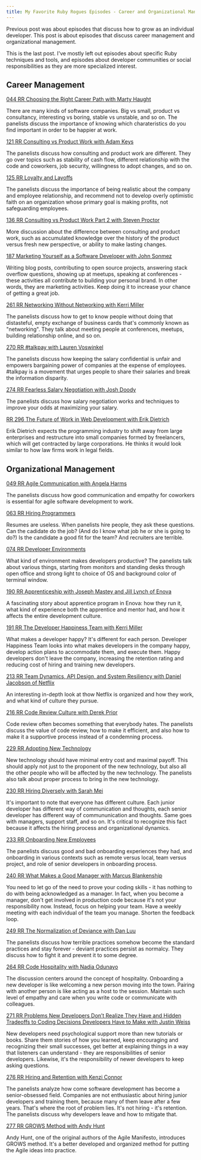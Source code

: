 ```yaml
---
title: My Favorite Ruby Rogues Episodes - Career and Organizational Management
---
```


Previous post was about episodes that discuss how to grow as an individual developer. This post is about episodes that discuss career management and organizational management.

This is the last post. I've mostly left out episodes about specific Ruby techniques and tools, and episodes about developer communities or social responsibilities as they are more specialized interest.

<!--more-->

## Career Management

[044 RR Choosing the Right Career Path with Marty Haught](https://devchat.tv/ruby-rogues/044-rr-choosing-the-right-career-path-with-marty-haught)

There are many kinds of software companies. Big vs small, product vs consultancy, interesting vs boring, stable vs unstable, and so on. The panelists discuss the importance of knowing which charateristics do you find important in order to be happier at work.

[121 RR Consulting vs Product Work with Adam Keys](https://devchat.tv/ruby-rogues/121-rr-consulting-vs-product-work-with-adam-keys)

The panelists discuss how consulting and product work are different. They go over topics such as stability of cash flow, different relationship with the code and coworkers, job security, willingness to adopt changes, and so on.

[125 RR Loyalty and Layoffs](https://devchat.tv/ruby-rogues/125-rr-loyalty-and-layoffs)

The panelists discuss the importance of being realistic about the company and employee relationship, and recommend not to develop overly optimistic faith on an organization whose primary goal is making profits, not safeguarding employees.

[136 RR Consulting vs Product Work Part 2 with Steven Proctor](https://devchat.tv/ruby-rogues/136-rr-consulting-vs-product-work-part-2-with-steven-proctor)

More discussion about the difference between consulting and product work, such as accumulated knowledge over the history of the product versus fresh new perspective, or ability to make lasting changes.

[187 Marketing Yourself as a Software Developer with John Sonmez](https://devchat.tv/ruby-rogues/187-marketing-yourself-as-a-software-developer-with-john-sonmez)

Writing blog posts, contributing to open source projects, answering stack overflow questions, showing up at meetups, speaking at conferences - these activities all contribute to building your personal brand. In other words, they are marketing activities. Keep doing it to increase your chance of getting a great job.

[261 RR Networking Without Networking with Kerri Miller](https://devchat.tv/ruby-rogues/261-rr-networking-without-networking-with-kerri-miller)

The panelists discuss how to get to know people without doing that distasteful, empty exchange of business cards that's commonly known as "networking". They talk about meeting people at conferences, meetups, building relationship online, and so on.

[270 RR #talkpay with Lauren Voswinkel](https://devchat.tv/ruby-rogues/270-rr-talkpay-with-lauren-voswinkel)

The panelists discuss how keeping the salary confidential is unfair and empowers bargaining power of companies at the expense of employees. #talkpay is a movement that urges people to share their salaries and break the information disparity.

[274 RR Fearless Salary Negotiation with Josh Doody](https://devchat.tv/ruby-rogues/274-rr-fearless-salary-negotiation-with-josh-doody)

The panelists discuss how salary negotiation works and techniques to improve your odds at maximizing your salary.

[RR 296 The Future of Work in Web Development with Erik Dietrich](https://devchat.tv/ruby-rogues/rr-296-the-future-of-work-in-web-development-with-erik-dietrich)

Erik Dietrich expects the programming industry to shift away from large enterprises and restructure into small companies formed by freelancers, which will get contracted by large corporations. He thinks it would look similar to how law firms work in legal fields.

## Organizational Management

[049 RR Agile Communication with Angela Harms](https://devchat.tv/ruby-rogues/049-rr-agile-communication-with-angela-harms)

The panelists discuss how good communication and empathy for coworkers is essential for agile software development to work.

[063 RR Hiring Programmers](https://devchat.tv/ruby-rogues/063-rr-hiring-programmers)

Resumes are useless. When panelists hire people, they ask these questions. Can the cadidate do the job? (And do I know what job he or she is going to do?) Is the candidate a good fit for the team? And recruiters are terrible.

[074 RR Developer Environments](https://devchat.tv/ruby-rogues/074-rr-developer-environments)

What kind of environment makes developers productive? The panelists talk about various things, starting from monitors and standing desks through open office and strong light to choice of OS and background color of terminal window.

[190 RR Apprenticeship with Joseph Mastey and Jill Lynch of Enova](https://devchat.tv/ruby-rogues/190-rr-apprenticeship-with-joseph-mastey-and-jill-lynch-of-enova)

A fascinating story about apprentice program in Enova: how they run it, what kind of experience both the apprentice and mentor had, and how it affects the entire development culture.

[191 RR The Developer Happiness Team with Kerri Miller](https://devchat.tv/ruby-rogues/191-rr-the-developer-happiness-team-with-kerri-miller)

What makes a developer happy? It's different for each person. Developer Happiness Team looks into what makes developers in the company happy, develop action plans to accommodate them, and execute them. Happy developers don't leave the company, increasing the retention rating and reducing cost of hiring and training new developers.

[213 RR Team Dynamics, API Design, and System Resiliency with Daniel Jacobson
of Netflix](https://devchat.tv/ruby-rogues/213-rr-team-dynamics-api-design-and-system-resiliency-with-daniel-jacobson-of-netflix)

An interesting in-depth look at thow Netflix is organized and how they work, and what kind of culture they pursue.

[216 RR Code Review Culture with Derek Prior](https://devchat.tv/ruby-rogues/216-rr-code-review-culture-with-derek-prior)

Code review often becomes something that everybody hates. The panelists discuss the value of code review, how to make it efficient, and also how to make it a supportive process instead of a condemning process.

[229 RR Adopting New Technology](https://devchat.tv/ruby-rogues/229-rr-adopting-new-technology)

New technology should have minimal entry cost and maximal payoff. This should apply not just to the proponent of the new technology, but also all the other people who will be affected by the new technology. The panelists also talk about proper process to bring in the new technology.

[230 RR Hiring Diversely with Sarah Mei](https://devchat.tv/ruby-rogues/230-rr-hiring-diversely-with-sarah-mei)

It's important to note that everyone has different culture. Each junior developer has different way of communication and thoughts, each senior developer has different way of commununication and thoughts. Same goes with managers, support staff, and so on. It's critical to recognize this fact because it affects the hiring process and organizational dynamics.

[233 RR Onboarding New Employees](https://devchat.tv/ruby-rogues/233-rr-onboarding-new-employees)

The panelists discuss good and bad onboarding experiences they had, and onboarding in various contexts such as remote versus local, team versus project, and role of senior developers in onboarding process.

[240 RR What Makes a Good Manager with Marcus Blankenship](https://devchat.tv/ruby-rogues/240-rr-what-makes-a-good-manager-with-marcus-blankenship)

You need to let go of the need to prove your coding skills - it has nothing to do with being acknowledged as a manager. In fact, when you become a manager, don't get involved in production code because it's not your responsibility now. Instead, focus on helping your team. Have a weekly meeting with each individual of the team you manage. Shorten the feedback loop.

[249 RR The Normalization of Deviance with Dan Luu](https://devchat.tv/ruby-rogues/249-rr-the-normalization-of-deviance-with-dan-luu)

The panelists discuss how terrible practices somehow become the standard practices and stay forever - deviant practices persist as normalcy. They discuss how to fight it and prevent it to some degree.

[264 RR Code Hospitality with Nadia Odunayo](https://devchat.tv/ruby-rogues/264-rr-code-hospitality-with-nadia-odunayo)

The discussion centers around the concept of hospitality. Onboarding a new developer is like welcoming a new person moving into the town. Pairing with another person is like acting as a host to the session. Maintain such level of empathy and care when you write code or communicate with colleagues.

[271 RR Problems New Developers Don’t Realize They Have and Hidden Tradeoffs to Coding Decisions Developers Have to Make with Justin Weiss](https://devchat.tv/ruby-rogues/271-rr-problems-new-developers-dont-realize-they-have-and-hidden-tradeoffs-to-coding-decisions-developers-have-to-make-with-justin-weiss)

New developers need psychological support more than new tutorials or books. Share them stories of how you learned, keep encouraging and recognizing their small successes, get better at explaining things in a way that listeners can understand - they are responsibilities of senior developers. Likewise, it's the responsibility of newer developers to keep asking questions.

[276 RR Hiring and Retention with Kenzi Connor](https://devchat.tv/ruby-rogues/276-rr-hiring-and-retention-with-kenzi-connor)

The panelists analyze how come software development has become a senior-obsessed field. Companies are not enthusiastic about hiring junior developers and training them, because many of them leave after a few years. That's where the root of problem lies. It's not hiring - it's retention. The panelists discuss why developers leave and how to mitigate that.

[277 RR GROWS Method with Andy Hunt](https://devchat.tv/ruby-rogues/277-rr-grows-method-with-andy-hunt)

Andy Hunt, one of the original authors of the Agile Manifesto, introduces GROWS method. It's a better developed and organized method for putting the Agile ideas into practice.
